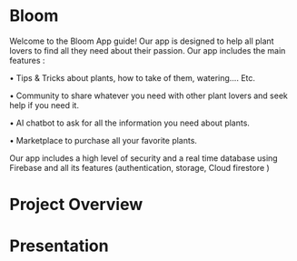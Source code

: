 # Bloom

Welcome to the Bloom App guide! Our app is designed to help all plant lovers to find all they need about their passion. Our app includes the main features : 

• Tips & Tricks about plants, how to take of them, watering…. Etc.

• Community to share whatever you need with other plant lovers and seek help if you need it.

• AI chatbot to ask for all the information you need about plants.

• Marketplace to purchase all your favorite plants.


Our app includes a high level of security and a real time database using Firebase and all its features (authentication, storage, Cloud firestore )


# Project Overview 




# Presentation 

